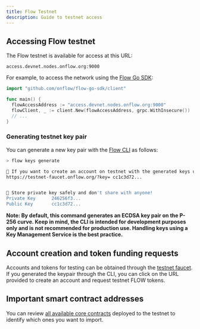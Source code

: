 ```yaml
---
title: Flow Testnet
description: Guide to testnet access
---
```


## Accessing Flow testnet

The Flow testnet is available for access at this URL:

```
access.devnet.nodes.onflow.org:9000
```

For example, to access the network using the [Flow Go SDK](https://github.com/onflow/flow-go-sdk):

```go
import "github.com/onflow/flow-go-sdk/client"

func main() {
  flowAccessAddress := "access.devnet.nodes.onflow.org:9000"
  flowClient, _ := client.New(flowAccessAddress, grpc.WithInsecure())
  // ...
}
```

### Generating testnet key pair

You can generate a new key pair with the [Flow CLI](https://github.com/onflow/flow-cli) as follows:

```sh
> flow keys generate

🙏 If you want to create an account on testnet with the generated keys use this link:
https://testnet-faucet.onflow.org/?key= cc1c3d72...


🔴️ Store private key safely and don't share with anyone!
Private Key      246256f3...
Public Key       cc1c3d72...
```

**Note: By default, this command generates an ECDSA key pair on the P-256 curve. Keep in mind, the CLI is intended for development purposes only and is not recommended for production use. Handling keys using a Key Management Service is the best practice.**

## Account creation and token funding requests

Accounts and tokens for testing can be obtained through the [testnet faucet](https://testnet-faucet.onflow.org/). If you generated the keypair through the CLI, you can click on the URL provided to create an account and request testnet FLOW tokens.

## Important smart contract addresses

You can review [all available core contracts](../../cadence/core-contracts/) deployed to the testnet to identify which ones you want to import.
